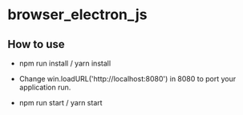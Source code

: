 # browser_electron_js

## How to use

* npm run install / yarn install

* Change win.loadURL('http://localhost:8080') in 8080 to port your application run.

* npm run start / yarn start